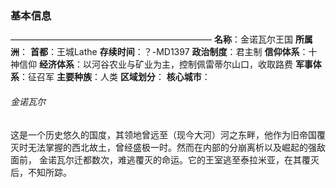 ### 基本信息
———————————————————————
**名称**：金诺瓦尔王国
**所属洲**：
**首都**：王城Lathe
**存续时间**：？-MD1397
**政治制度**：君主制
**信仰体系**：十神信仰
**经济体系**：以河谷农业与矿业为主，控制佩雷蒂尔山口，收取路费
**军事体系**：征召军
**主要种族**：人类
**区域划分**：
**核心城市**：
###### 金诺瓦尔
这是一个历史悠久的国度，其领地曾远至（现今大河）河之东畔，他作为旧帝国覆灭时无法掌握的西北故土，曾经盛极一时。然而在内部的分崩离析以及崛起的强敌面前， 金诺瓦尔迁都数次，难逃覆灭的命运。它的王室逃至泰拉米亚，在其覆灭后，不知所踪。
